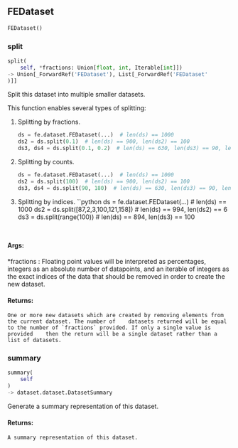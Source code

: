 ## FEDataset
```python
FEDataset()
```


### split
```python
split(
	self, *fractions: Union[float, int, Iterable[int]])
-> Union[_ForwardRef('FEDataset'), List[_ForwardRef('FEDataset'
)]]
```
Split this dataset into multiple smaller datasets.

This function enables several types of splitting:
1. Splitting by fractions.
    ```python
    ds = fe.dataset.FEDataset(...)  # len(ds) == 1000
    ds2 = ds.split(0.1)  # len(ds) == 900, len(ds2) == 100
    ds3, ds4 = ds.split(0.1, 0.2)  # len(ds) == 630, len(ds3) == 90, len(ds4) == 180
    ```
2. Splitting by counts.
    ```python
    ds = fe.dataset.FEDataset(...)  # len(ds) == 1000
    ds2 = ds.split(100)  # len(ds) == 900, len(ds2) == 100
    ds3, ds4 = ds.split(90, 180)  # len(ds) == 630, len(ds3) == 90, len(ds4) == 180
    ```
3. Splitting by indices.
    ``python
    ds = fe.dataset.FEDataset(...)  # len(ds) == 1000
    ds2 = ds.split([87,2,3,100,121,158])  # len(ds) == 994, len(ds2) == 6
    ds3 = ds.split(range(100))  # len(ds) == 894, len(ds3) == 100
    ```


#### Args:

 *fractions :  Floating point values will be interpreted as percentages, integers as an absolute number of        datapoints, and an iterable of integers as the exact indices of the data that should be removed in order        to create the new dataset.

#### Returns:
    One or more new datasets which are created by removing elements from the current dataset. The number of    datasets returned will be equal to the number of `fractions` provided. If only a single value is provided    then the return will be a single dataset rather than a list of datasets.

### summary
```python
summary(
	self
)
-> dataset.dataset.DatasetSummary
```
Generate a summary representation of this dataset.

#### Returns:
    A summary representation of this dataset.